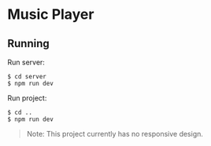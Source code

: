 # Music Player

## Running

Run server:

```
$ cd server
$ npm run dev
```

Run project:

```
$ cd ..
$ npm run dev
```

> Note: This project currently has no responsive design.
